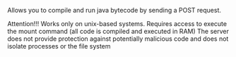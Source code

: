 Allows you to compile and run java bytecode by sending a POST request.

Attention!!!
Works only on unix-based systems.
Requires access to execute the mount command (all code is compiled and executed in RAM)
The server does not provide protection against potentially malicious code and does not isolate processes or the file system
